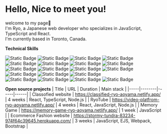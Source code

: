 # Hello, Nice to meet you!
welcome to my page👋<br>
I'm Ryo, a Japanese web developer who specializes in JavaScript, TypeScript and React.<br>
I'm currently based in Toronto, Canada. 

**Technical Skills**<br>

![Static Badge](https://img.shields.io/badge/React-018EF5?logo=react)
![Static Badge](https://img.shields.io/badge/JavaScript-gray?logo=javascript)
![Static Badge](https://img.shields.io/badge/TypeScript-3178C6?logo=typescript&logoColor=white)
![Static Badge](https://img.shields.io/badge/HTML-%23E34F26?logo=html5&logoColor=white)
![Static Badge](https://img.shields.io/badge/CSS-%231572B6?logo=css3&logoColor=white)
![Static Badge](https://img.shields.io/badge/Sass-%23CC6699?logo=sass&logoColor=white)
![Static Badge](https://img.shields.io/badge/Node.js-%23339933?logo=nodedotjs&logoColor=white)
![Static Badge](https://img.shields.io/badge/MySQL-%234479A1?logo=mysql&logoColor=white)<br>
![Static Badge](https://img.shields.io/badge/MongoDB-%2347A248?logo=mongodb&logoColor=white)
![Static Badge](https://img.shields.io/badge/Redux-%23764ABC?logo=redux&logoColor=white)
![Static Badge](https://img.shields.io/badge/Google%20Firebase-%23FFCA28?logo=firebase&logoColor=white)
![Static Badge](https://img.shields.io/badge/Git-%23F05032?logo=git&logoColor=white)
![Static Badge](https://img.shields.io/badge/Bootstrap-%237952B3?logo=bootstrap&logoColor=white)
![Static Badge](https://img.shields.io/badge/Material%20UI-%23007FFF?logo=mui&logoColor=white)
![Static Badge](https://img.shields.io/badge/Heroku-%23430098?logo=heroku&logoColor=white)<br>
![Static Badge](https://img.shields.io/badge/Webpack-%238DD6F9)
![Static Badge](https://img.shields.io/badge/Ejs-Green)
![Static Badge](https://img.shields.io/badge/Handlebars-%23000000?logo=handlebarsdotjs)
![Static Badge](https://img.shields.io/badge/Moment.js-lightgreen)

**Open source projects**
| Title |  URL  | Duration | Main stack |
|-----|--------|------|------|
| Classofied website   | https://classified-ryo-aoyama.netlify.app/ | 4 weeks  | React, TypeScript, Node.js |
| RyoTube |  https://video-platfrom-ryo-aoyama.netlify.app/  |  4 weeks  | React, JavaScript, Node.js |
| Memory Game | https://memory-game-ryo-aoyama.netlify.app/ |  1 week  | JavaScript |
| Ecommerce Fashion website | https://stormy-tundra-83234-974f64c39645.herokuapp.com/ |  3 weeks  | JavaScript, EJS, Webpack, Bootstrap |


















